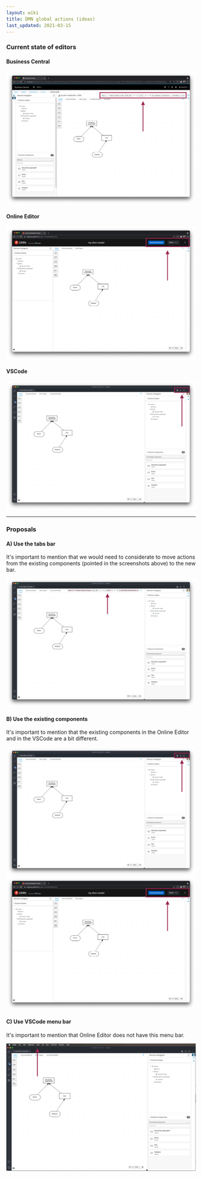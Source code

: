 ```yaml
---
layout: wiki
title: DMN global actions (ideas)
last_updated: 2021-03-15
---
```


### Current state of editors

#### Business Central
![Current state of Business Central](current-business-central.png)

#### Online Editor
![Current state of Online Editor](current-online-editor.png)

#### VSCode
![Current state of VSCode](current-vscode.png)

---

### Proposals

#### A) Use the tabs bar

It's important to mention that we would need to considerate to move actions from the existing components (pointed in the screenshots above) to the new bar.

![Proposal of using the tabs bar](tabs-component-proposal.png)

#### B) Use the existing components

It's important to mention that the existing components in the Online Editor and in the VSCode are a bit different.

![Existing component on VSCode](current-vscode.png)
![Existing component on Online Editor](current-online-editor.png)


#### C) Use VSCode menu bar

It's important to mention that Online Editor does not have this menu bar.

![Menu bar proposal](menu-bar-proposal.png)
